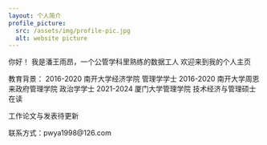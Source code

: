 ```yaml
---
layout: 个人简介
profile_picture:
  src: /assets/img/profile-pic.jpg
  alt: website picture
---
```


<p>
你好！
我是潘王雨昂，一个公管学科里熟练的数据工人
欢迎来到我的个人主页

</p>

<p>
教育背景：
2016-2020 南开大学经济学院 管理学学士
2016-2020 南开大学周恩来政府管理学院 政治学学士
2021-2024 厦门大学管理学院 技术经济与管理硕士在读
</p>

<p>
工作论文与发表待更新

</p>

<p>
联系方式：pwya1998@126.com

</p>

